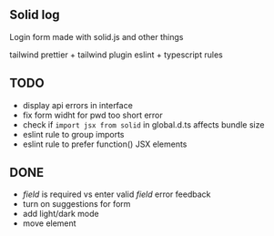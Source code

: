 ## Solid log

Login form made with solid.js and other things

tailwind
prettier + tailwind plugin
eslint + typescript rules

## TODO
-   display api errors in interface
-   fix form widht for pwd too short error
-   check if `import jsx from solid` in global.d.ts affects bundle size
-   eslint rule to group imports
-   eslint rule to prefer function() JSX elements

## DONE

-   _field_ is required vs enter valid _field_ error feedback
-   turn on suggestions for form
-   add light/dark mode
-   move <Label> element
